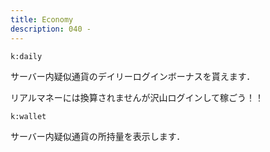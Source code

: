 ```yaml
---
title: Economy
description: 040 -
---
```


<command 
  name="daily"
  rate="ユーザーあたり一日一度まで(日本時間朝4時にリセット)"
  :roles="[{name: 'サーバーOnly', color: 'green'}]"
  :usages="['k:daily']">

<div>

  `k:daily`

サーバー内疑似通貨のデイリーログインボーナスを貰えます．

リアルマネーには換算されませんが沢山ログインして稼ごう！！

</div>

</command>

<command 
  name="wallet"
  :roles="[{name: 'サーバーOnly', color: 'green'}]"
  :usages="['k:wallet']">

<div>

  `k:wallet`

サーバー内疑似通貨の所持量を表示します．

</div>

</command>
